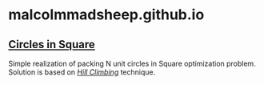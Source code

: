 # malcolmmadsheep.github.io

## [Circles in Square](https://malcolmmadsheep.github.io/circles-in-square)

Simple realization of packing N unit circles in Square optimization problem. Solution is based on _[Hill Climbing](https://en.wikipedia.org/wiki/Hill_climbing)_ technique.
